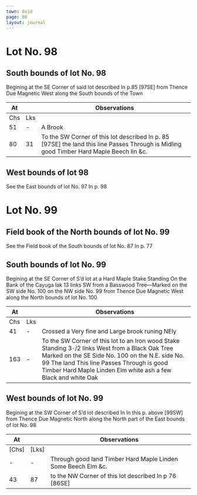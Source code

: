 ```yaml
---
town: Ovid
page: 86
layout: journal
---
```


# Lot No. 98

## South bounds of lot No. 98
Begining at the SE Corner of said lot described In p.85 [97SE] from Thence Due Magnetic West along the South bounds of the Town

| At |    | Observations |
| -- | -- | ------------ |
| Chs | Lks | |
51 | - | A Brook
80 | 31 | To the SW Corner of this lot described In p. 85 [97SE] the land this line Passes Through is Midling good Timber Hard Maple Beech lin &c.

## West bounds of lot 98
See the East bounds of lot No. 97 In p. 98

# Lot No. 99

## Field book of the North bounds of lot No. 99
See the Field book of the South bounds of lot No. 87 In p. 77 

## South bounds of lot No. 99
Begining at the SE Corner of S’d lot at a Hard Maple Stake Standing On the Bank of the
Cayuga lak 13 links SW from a Basswood Tree—Marked on the SW side No. 100 on the NW side No. 99 from Thence Due Magnetic West along the North bounds of lot No. 100

| At |    | Observations |
| -- | -- | ------------ |
| Chs | Lks | |
41 | - | Crossed a Very fine and Large brook runing NEly 
163 | - | To the SW Corner of this lot to an Iron wood Stake Standing 3٠/2 links West from a Black Oak Tree Marked on the SE Side No. 100 on the N.E. side No. 99 The land This line Passes Through is good Timber Hard Maple Linden Elm white ash a few Black and white Oak

## West bounds of lot No. 99
Begining at the SW Corner of S’d lot described In In this p. above [99SW] from Thence Due Magnetic North along the North part of the East bounds of lot No. 98

| At |    | Observations |
| -- | -- | ------------ |
| [Chs] | [Lks] | |
| - | - | Through good land Timber Hard Maple Linden Some Beech Elm &c.
43 | 87 | to the NW Corner of this lot described In p 76 [86SE]
